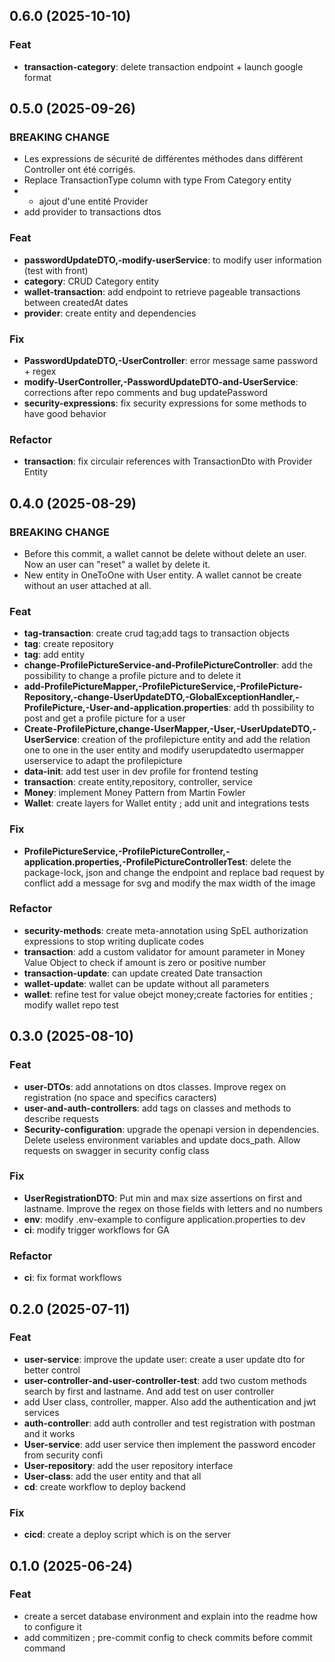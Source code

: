 ## 0.6.0 (2025-10-10)

### Feat

- **transaction-category**: delete transaction endpoint + launch google format

## 0.5.0 (2025-09-26)

### BREAKING CHANGE

- Les expressions de sécurité de différentes méthodes dans différent
Controller ont été corrigés.
- Replace TransactionType column with type From Category
entity
- - ajout d'une entité Provider
- add provider to transactions dtos

### Feat

- **passwordUpdateDTO,-modify-userService**: to modify user information (test with front)
- **category**: CRUD Category entity
- **wallet-transaction**: add endpoint to retrieve pageable transactions between createdAt dates
- **provider**: create entity and dependencies

### Fix

- **PasswordUpdateDTO,-UserController**: error message same password + regex
- **modify-UserController,-PasswordUpdateDTO-and-UserService**: corrections after repo comments and bug updatePassword
- **security-expressions**: fix security expressions for some methods to have good behavior

### Refactor

- **transaction**: fix circulair references with TransactionDto with Provider Entity

## 0.4.0 (2025-08-29)

### BREAKING CHANGE

- Before this commit, a wallet cannot be delete without delete an user.
Now an user can "reset" a wallet by delete it.
- New entity in OneToOne with User entity.
A wallet cannot be create without an user attached at all.

### Feat

- **tag-transaction**: create crud tag;add tags to transaction objects
- **tag**: create repository
- **tag**: add entity
- **change-ProfilePictureService-and-ProfilePictureController**: add the possibility to change a profile picture and to delete it
- **add-ProfilePictureMapper,-ProfilePictureService,-ProfilePicture-Repository,-change-UserUpdateDTO,-GlobalExceptionHandler,-ProfilePicture,-User-and-application.properties**: add th possibility to post and get a profile picture for a user
- **Create-ProfilePicture,change-UserMapper,-User,-UserUpdateDTO,-UserService**: creation of the profilepicture entity and add the relation one to one in the user entity and modify userupdatedto usermapper userservice to adapt the profilepicture
- **data-init**: add test user in dev profile for frontend testing
- **transaction**: create entity,repository, controller, service
- **Money**: implement Money Pattern from Martin Fowler
- **Wallet**: create layers for Wallet entity ; add unit and integrations tests

### Fix

- **ProfilePictureService,-ProfilePictureController,-application.properties,-ProfilePictureControllerTest**: delete the package-lock, json and change the endpoint and replace bad request by conflict add a message for svg and modify the max width of the image

### Refactor

- **security-methods**: create meta-annotation using SpEL authorization expressions to stop writing duplicate codes
- **transaction**: add a custom validator for amount parameter in
Money Value Object to check if amount is zero or positive number
- **transaction-update**: can update created Date transaction
- **wallet-update**: wallet can be update without all parameters
- **wallet**: refine test for value obejct money;create factories for entities ; modify wallet repo test

## 0.3.0 (2025-08-10)

### Feat

- **user-DTOs**: add annotations on dtos classes. Improve regex on registration (no space and specifics caracters)
- **user-and-auth-controllers**: add tags on classes and methods to describe requests
- **Security-configuration**: upgrade the openapi version in dependencies. Delete useless environment variables and update docs_path. Allow requests on swagger in security config class

### Fix

- **UserRegistrationDTO**: Put min and max size assertions on first and lastname. Improve the regex on those fields with letters and no numbers
- **env**: modify .env-example to configure application.properties to dev
- **ci**: modify trigger workflows for GA

### Refactor

- **ci**: fix format workflows

## 0.2.0 (2025-07-11)

### Feat

- **user-service**: improve the update user: create a user update dto for better control
- **user-controller-and-user-controller-test**: add two custom methods search by first and lastname. And add test on user controller
- add User class, controller, mapper. Also add the authentication and jwt services
- **auth-controller**: add auth controller and test registration with postman and it works
- **User-service**: add user service then implement the password encoder from security confi
- **User-repository**: add the user repository interface
- **User-class**: add the user entity and that all
- **cd**: create workflow to deploy backend

### Fix

- **cicd**: create a deploy script which is on the server

## 0.1.0 (2025-06-24)

### Feat

- create a sercet database environment and explain into the readme how to configure it
- add commitizen ; pre-commit config to check commits before commit command
